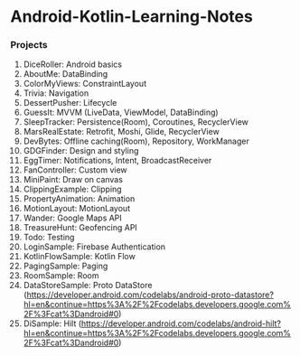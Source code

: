 # Android-Kotlin-Learning-Notes

### Projects

1. DiceRoller: Android basics
2. AboutMe: DataBinding
3. ColorMyViews: ConstraintLayout
4. Trivia: Navigation
5. DessertPusher: Lifecycle
6. GuessIt: MVVM (LiveData, ViewModel, DataBinding)
7. SleepTracker: Persistence(Room), Coroutines, RecyclerView
8. MarsRealEstate: Retrofit, Moshi, Glide, RecyclerView
9. DevBytes: Offline caching(Room), Repository, WorkManager
10. GDGFinder: Design and styling
11. EggTimer: Notifications, Intent, BroadcastReceiver
12. FanController: Custom view
13. MiniPaint: Draw on canvas
14. ClippingExample: Clipping
15. PropertyAnimation: Animation
16. MotionLayout: MotionLayout
17. Wander: Google Maps API
18. TreasureHunt: Geofencing API
19. Todo: Testing
20. LoginSample: Firebase Authentication
21. KotlinFlowSample: Kotlin Flow
22. PagingSample: Paging [](https://developer.android.com/codelabs/android-paging?hl=en&continue=https%3A%2F%2Fcodelabs.developers.google.com%2F%3Fcat%3Dandroid#0)
23. RoomSample: Room
24. DataStoreSample: Proto DataStore (https://developer.android.com/codelabs/android-proto-datastore?hl=en&continue=https%3A%2F%2Fcodelabs.developers.google.com%2F%3Fcat%3Dandroid#0)
25. DiSample: Hilt (https://developer.android.com/codelabs/android-hilt?hl=en&continue=https%3A%2F%2Fcodelabs.developers.google.com%2F%3Fcat%3Dandroid#0)
